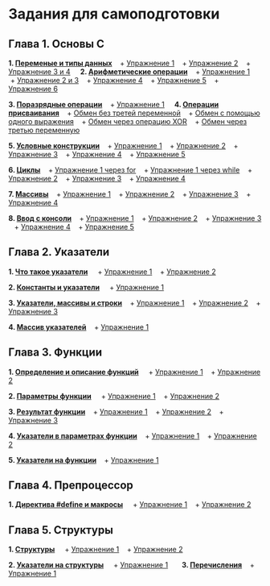 # Задания для самоподготовки
## Глава 1. Основы С

**1. [Переменые и типы данных](https://github.com/Dima-Fes/Tix/tree/main/folder%201)**
   + [Упражнение 1](https://github.com/Dima-Fes/Tix/blob/main/folder%201/ex.1)
   + [Упражнение 2](https://github.com/Dima-Fes/Tix/blob/main/folder%201/ex.2)
   + [Упражнение 3 и 4](https://github.com/Dima-Fes/Tix/blob/main/folder%201/ex.3%20and%20ex.4)
   
**2. [Арифметические операции](https://github.com/Dima-Fes/Tix/tree/main/folder%202)**
   + [Упражнение 1](https://github.com/Dima-Fes/Tix/blob/main/folder%202/ex.1)
   + [Упражнение 2 и 3](https://github.com/Dima-Fes/Tix/blob/main/folder%202/ex.2%20and%20ex.4)
   + [Упражнение 4](https://github.com/Dima-Fes/Tix/blob/main/folder%202/ex.4)
   + [Упражнение 5](https://github.com/Dima-Fes/Tix/blob/main/folder%202/ex.5)
   + [Упражнение 6](https://github.com/Dima-Fes/Tix/blob/main/folder%202/ex.6)

**3. [Поразрядные операции](https://github.com/Dima-Fes/Tix/tree/main/folder%203)**
   + [Упражнение 1](https://github.com/Dima-Fes/Tix/blob/main/folder%203/ex.1)
   
**4. [Операции присваивания](https://github.com/Dima-Fes/Tix/tree/main/folder%204)**
   + [Обмен без третей переменной](https://github.com/Dima-Fes/Tix/blob/main/folder%204/ex.1)
   + [Обмен с помощью одного выражения](https://github.com/Dima-Fes/Tix/blob/main/folder%204/ex.2)
   + [Обмен через операцию XOR](https://github.com/Dima-Fes/Tix/blob/main/folder%204/ex.3)
   + [Обмен через третью переменную](https://github.com/Dima-Fes/Tix/blob/main/folder%204/ex.4)

**5. [Условные конструкции](https://github.com/Dima-Fes/Tix/tree/main/folder%205)**
   + [Упражнение 1](https://github.com/Dima-Fes/Tix/blob/main/folder%205/ex.1)
   + [Упражнение 2](https://github.com/Dima-Fes/Tix/blob/main/folder%205/ex.2)
   + [Упражнение 3](https://github.com/Dima-Fes/Tix/blob/main/folder%205/ex.3)
   + [Упражнение 4](https://github.com/Dima-Fes/Tix/blob/main/folder%205/ex.4)
   + [Упражнение 5](https://github.com/Dima-Fes/Tix/blob/main/folder%205/ex.5)

**6. [Циклы](https://github.com/Dima-Fes/Tix/tree/main/folder%206)**
   + [Упражнение 1 через for](https://github.com/Dima-Fes/Tix/blob/main/folder%206/ex.1.1)
   + [Упражнение 1 через while](https://github.com/Dima-Fes/Tix/blob/main/folder%206/ex.1.2)
   + [Упражнение 2](https://github.com/Dima-Fes/Tix/blob/main/folder%206/ex.2)
   + [Упражнение 3](https://github.com/Dima-Fes/Tix/blob/main/folder%206/ex.3)
   + [Упражнение 4](https://github.com/Dima-Fes/Tix/blob/main/folder%206/ex.4)

**7. [Массивы](https://github.com/Dima-Fes/Tix/tree/main/folder%207)**
   + [Упражнение 1](https://github.com/Dima-Fes/Tix/blob/main/folder%207/ex.1)
   + [Упражнение 2](https://github.com/Dima-Fes/Tix/blob/main/folder%207/ex.2)
   + [Упражнение 3](https://github.com/Dima-Fes/Tix/blob/main/folder%207/ex.3)
   + [Упражнение 4](https://github.com/Dima-Fes/Tix/blob/main/folder%207/ex.4)

**8. [Ввод с консоли](https://github.com/Dima-Fes/Tix/tree/main/folder%208)**
   + [Упражнение 1](https://github.com/Dima-Fes/Tix/blob/main/folder%208/ex.1)
   + [Упражнение 2](https://github.com/Dima-Fes/Tix/blob/main/folder%208/ex.2)
   + [Упражнение 3](https://github.com/Dima-Fes/Tix/blob/main/folder%208/ex.3)
   + [Упражнение 4](https://github.com/Dima-Fes/Tix/blob/main/folder%208/ex.4)
   + [Упражнение 5](https://github.com/Dima-Fes/Tix/blob/main/folder%208/ex.5)
   
## Глава 2. Указатели
**1. [Что такое указатели](https://github.com/Dima-Fes/Tix/tree/main/folder%209)** 
   + [Упражнение 1](https://github.com/Dima-Fes/Tix/blob/main/folder%209/ex.1)
   + [Упражнение 2](https://github.com/Dima-Fes/Tix/blob/main/folder%209/ex.2)

**2. [Константы и указатели](https://github.com/Dima-Fes/Tix/tree/main/folder%2010)** 
   + [Упражнение 1](https://github.com/Dima-Fes/Tix/blob/main/folder%2010/ex.1)

**3. [Указатели, массивы и строки](https://github.com/Dima-Fes/Tix/tree/main/folder%2011)**
   + [Упражнение 1](https://github.com/Dima-Fes/Tix/blob/main/folder%2011/ex.1)
   + [Упражнение 2](https://github.com/Dima-Fes/Tix/blob/main/folder%2011/ex.2)
   + [Упражнение 3](https://github.com/Dima-Fes/Tix/blob/main/folder%2011/ex.3)

**4. [Массив указателей](https://github.com/Dima-Fes/Tix/tree/main/folder%2012)**
   + [Упражнение 1](https://github.com/Dima-Fes/Tix/blob/main/folder%2012/ex.1)

## Глава 3. Функции
**1. [Определение и описание функций](https://github.com/Dima-Fes/Tix/tree/main/folder%2013)** 
   + [Упражнение 1](https://github.com/Dima-Fes/Tix/blob/main/folder%2013/ex.1)
   + [Упражнение 2](https://github.com/Dima-Fes/Tix/blob/main/folder%2013/ex.2)

**2. [Параметры функции](https://github.com/Dima-Fes/Tix/tree/main/folder%2014)** 
   + [Упражнение 1](https://github.com/Dima-Fes/Tix/blob/main/folder%2014/ex.1)
   + [Упражнение 2](https://github.com/Dima-Fes/Tix/blob/main/folder%2014/ex.2)

**3. [Результат функции](https://github.com/Dima-Fes/Tix/tree/main/folder%2015)**
   + [Упражнение 1](https://github.com/Dima-Fes/Tix/blob/main/folder%2015/ex.1)
   + [Упражнение 2](https://github.com/Dima-Fes/Tix/blob/main/folder%2015/ex.2)
   + [Упражнение 3](https://github.com/Dima-Fes/Tix/blob/main/folder%2015/ex.3)

**4. [Указатели в параметрах функции](https://github.com/Dima-Fes/Tix/tree/main/folder%2016)**
   + [Упражнение 1](https://github.com/Dima-Fes/Tix/blob/main/folder%2016/ex.1)
   + [Упражнение 2](https://github.com/Dima-Fes/Tix/blob/main/folder%2016/ex.2)

**5. [Указатели на функции](https://github.com/Dima-Fes/Tix/tree/main/folder%2017)**
   + [Упражнение 1](https://github.com/Dima-Fes/Tix/blob/main/folder%2017/ex.1)

## Глава 4. Препроцессор
**1. [Директива #define и макросы](https://github.com/Dima-Fes/Tix/tree/main/folder%2018)** 
   + [Упражнение 1](https://github.com/Dima-Fes/Tix/blob/main/folder%2018/ex.1)
   + [Упражнение 2](https://github.com/Dima-Fes/Tix/blob/main/folder%2018/ex.2)

## Глава 5. Структуры
**1. [Структуры](https://github.com/Dima-Fes/Tix/tree/main/folder%2019)** 
   + [Упражнение 1](https://github.com/Dima-Fes/Tix/blob/main/folder%2019/ex.1)
   + [Упражнение 2](https://github.com/Dima-Fes/Tix/blob/main/folder%2019/ex.2)

**2. [Указатели на структуры](https://github.com/Dima-Fes/Tix/tree/main/folder%2020)** 
   + [Упражнение 1](https://github.com/Dima-Fes/Tix/blob/main/folder%2020/ex.1)
     
**3. [Перечисления](https://github.com/Dima-Fes/Tix/tree/main/folder%2021)**
   + [Упражнение 1](https://github.com/Dima-Fes/Tix/blob/main/folder%2021/ex.1)
